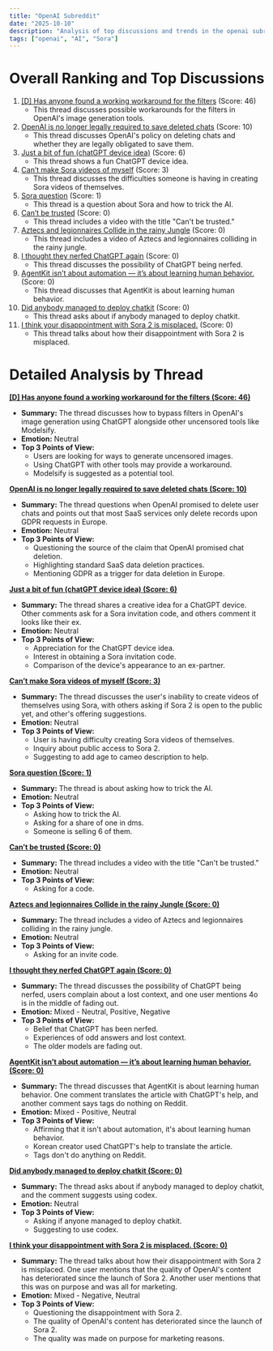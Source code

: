 ```yaml
---
title: "OpenAI Subreddit"
date: "2025-10-10"
description: "Analysis of top discussions and trends in the openai subreddit"
tags: ["openai", "AI", "Sora"]
---
```


# Overall Ranking and Top Discussions
1.  [[D] Has anyone found a working workaround for the filters](https://www.reddit.com/r/OpenAI/comments/1o377kq/has_anyone_found_a_working_workaround_for_the/) (Score: 46)
    *   This thread discusses possible workarounds for the filters in OpenAI's image generation tools.
2.  [OpenAI is no longer legally required to save deleted chats](https://www.reddit.com/r/OpenAI/comments/1o3arif/openai_is_no_longer_legally_required_to_save/) (Score: 10)
    *   This thread discusses OpenAI's policy on deleting chats and whether they are legally obligated to save them.
3.  [Just a bit of fun (chatGPT device idea)](https://i.redd.it/2qfqnbokebuf1.png) (Score: 6)
    *   This thread shows a fun ChatGPT device idea.
4.  [Can’t make Sora videos of myself](https://www.reddit.com/r/OpenAI/comments/1o38h8p/cant_make_sora_videos_of_myself/) (Score: 3)
    *   This thread discusses the difficulties someone is having in creating Sora videos of themselves.
5.  [Sora question](https://www.reddit.com/r/OpenAI/comments/1o38mor/sora_question/) (Score: 1)
    *   This thread is a question about Sora and how to trick the AI.
6.  [Can’t be trusted](https://v.redd.it/7266ck3ysbuf1) (Score: 0)
    *   This thread includes a video with the title "Can't be trusted."
7.  [Aztecs and legionnaires Collide in the rainy Jungle](https://v.redd.it/mcjirhc0jbuf1) (Score: 0)
    *   This thread includes a video of Aztecs and legionnaires colliding in the rainy jungle.
8.  [I thought they nerfed ChatGPT again](https://www.reddit.com/r/OpenAI/comments/1o35ljt/i_thought_they_nerfed_chatgpt_again/) (Score: 0)
    *   This thread discusses the possibility of ChatGPT being nerfed.
9.  [AgentKit isn’t about automation — it’s about learning human behavior.](https://www.reddit.com/r/OpenAI/comments/1o35oxh/agentkit_isnt_about_automation_its_about_learning/) (Score: 0)
    *   This thread discusses that AgentKit is about learning human behavior.
10. [Did anybody managed to deploy chatkit](https://www.reddit.com/r/OpenAI/comments/1o36lx0/did_anybody_managed_to_deploy_chatkit/) (Score: 0)
    *   This thread asks about if anybody managed to deploy chatkit.
11. [I think your disappointment with Sora 2 is misplaced.](https://www.reddit.com/r/OpenAI/comments/1o36rz6/i_think_your_disappointment_with_sora_2_is/) (Score: 0)
    *   This thread talks about how their disappointment with Sora 2 is misplaced.

# Detailed Analysis by Thread
**[[D] Has anyone found a working workaround for the filters (Score: 46)](https://www.reddit.com/r/OpenAI/comments/1o377kq/has_anyone_found_a_working_workaround_for_the/)**
*   **Summary:** The thread discusses how to bypass filters in OpenAI's image generation using ChatGPT alongside other uncensored tools like Modelsify.
*   **Emotion:** Neutral
*   **Top 3 Points of View:**
    *   Users are looking for ways to generate uncensored images.
    *   Using ChatGPT with other tools may provide a workaround.
    *   Modelsify is suggested as a potential tool.

**[OpenAI is no longer legally required to save deleted chats (Score: 10)](https://www.reddit.com/r/OpenAI/comments/1o3arif/openai_is_no_longer_legally_required_to_save/)**
*   **Summary:** The thread questions when OpenAI promised to delete user chats and points out that most SaaS services only delete records upon GDPR requests in Europe.
*   **Emotion:** Neutral
*   **Top 3 Points of View:**
    *   Questioning the source of the claim that OpenAI promised chat deletion.
    *   Highlighting standard SaaS data deletion practices.
    *   Mentioning GDPR as a trigger for data deletion in Europe.

**[Just a bit of fun (chatGPT device idea) (Score: 6)](https://i.redd.it/2qfqnbokebuf1.png)**
*   **Summary:** The thread shares a creative idea for a ChatGPT device. Other comments ask for a Sora invitation code, and others comment it looks like their ex.
*   **Emotion:** Neutral
*   **Top 3 Points of View:**
    *   Appreciation for the ChatGPT device idea.
    *   Interest in obtaining a Sora invitation code.
    *   Comparison of the device's appearance to an ex-partner.

**[Can’t make Sora videos of myself (Score: 3)](https://www.reddit.com/r/OpenAI/comments/1o38h8p/cant_make_sora_videos_of_myself/)**
*   **Summary:** The thread discusses the user's inability to create videos of themselves using Sora, with others asking if Sora 2 is open to the public yet, and other's offering suggestions.
*   **Emotion:** Neutral
*   **Top 3 Points of View:**
    *   User is having difficulty creating Sora videos of themselves.
    *   Inquiry about public access to Sora 2.
    *   Suggesting to add age to cameo description to help.

**[Sora question (Score: 1)](https://www.reddit.com/r/OpenAI/comments/1o38mor/sora_question/)**
*   **Summary:** The thread is about asking how to trick the AI.
*   **Emotion:** Neutral
*   **Top 3 Points of View:**
    *   Asking how to trick the AI.
    *   Asking for a share of one in dms.
    *   Someone is selling 6 of them.

**[Can’t be trusted (Score: 0)](https://v.redd.it/7266ck3ysbuf1)**
*   **Summary:** The thread includes a video with the title "Can't be trusted."
*   **Emotion:** Neutral
*   **Top 3 Points of View:**
    *   Asking for a code.

**[Aztecs and legionnaires Collide in the rainy Jungle (Score: 0)](https://v.redd.it/mcjirhc0jbuf1)**
*   **Summary:** The thread includes a video of Aztecs and legionnaires colliding in the rainy jungle.
*   **Emotion:** Neutral
*   **Top 3 Points of View:**
    *   Asking for an invite code.

**[I thought they nerfed ChatGPT again (Score: 0)](https://www.reddit.com/r/OpenAI/comments/1o35ljt/i_thought_they_nerfed_chatgpt_again/)**
*   **Summary:** The thread discusses the possibility of ChatGPT being nerfed, users complain about a lost context, and one user mentions 4o is in the middle of fading out.
*   **Emotion:** Mixed - Neutral, Positive, Negative
*   **Top 3 Points of View:**
    *   Belief that ChatGPT has been nerfed.
    *   Experiences of odd answers and lost context.
    *   The older models are fading out.

**[AgentKit isn’t about automation — it’s about learning human behavior. (Score: 0)](https://www.reddit.com/r/OpenAI/comments/1o35oxh/agentkit_isnt_about_automation_its_about_learning/)**
*   **Summary:** The thread discusses that AgentKit is about learning human behavior. One comment translates the article with ChatGPT's help, and another comment says tags do nothing on Reddit.
*   **Emotion:** Mixed - Positive, Neutral
*   **Top 3 Points of View:**
    *   Affirming that it isn't about automation, it's about learning human behavior.
    *   Korean creator used ChatGPT's help to translate the article.
    *   Tags don't do anything on Reddit.

**[Did anybody managed to deploy chatkit (Score: 0)](https://www.reddit.com/r/OpenAI/comments/1o36lx0/did_anybody_managed_to_deploy_chatkit/)**
*   **Summary:** The thread asks about if anybody managed to deploy chatkit, and the comment suggests using codex.
*   **Emotion:** Neutral
*   **Top 3 Points of View:**
    *   Asking if anyone managed to deploy chatkit.
    *   Suggesting to use codex.

**[I think your disappointment with Sora 2 is misplaced. (Score: 0)](https://www.reddit.com/r/OpenAI/comments/1o36rz6/i_think_your_disappointment_with_sora_2_is/)**
*   **Summary:** The thread talks about how their disappointment with Sora 2 is misplaced. One user mentions that the quality of OpenAI's content has deteriorated since the launch of Sora 2. Another user mentions that this was on purpose and was all for marketing.
*   **Emotion:** Mixed - Negative, Neutral
*   **Top 3 Points of View:**
    *   Questioning the disappointment with Sora 2.
    *   The quality of OpenAI's content has deteriorated since the launch of Sora 2.
    *   The quality was made on purpose for marketing reasons.
